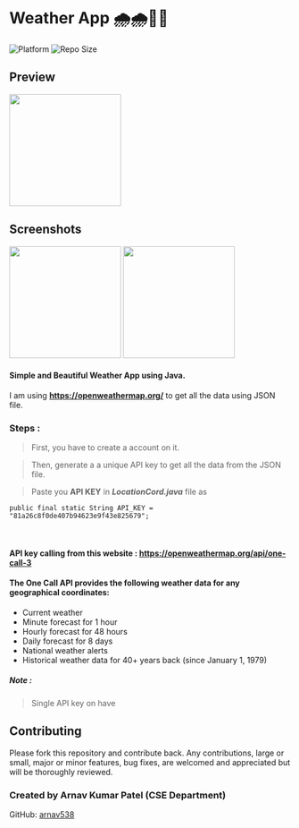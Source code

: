 # Weather App 🌧️🌧️💙💙

![Platform](https://img.shields.io/badge/platform-Android-brightgreen.svg?color=00ADB5&style=for-the-badge)
![Repo Size](https://img.shields.io/github/repo-size/dev-aniketj/Weather-App?color=00ADB5&style=for-the-badge)

## Preview

<img src="https://github.com/dev-aniketj/Weather-App/blob/master/SS/gif1.gif" width="200"/>

## Screenshots

<p float="left">
	<img src="https://github.com/dev-aniketj/Weather-App/blob/master/SS/image1.jpg" width="200"/>
	<img src="https://github.com/dev-aniketj/Weather-App/blob/master/SS/image2.jpg" width="200"/>
</p>


#### Simple and Beautiful Weather App using Java.

I am using **https://openweathermap.org/** to get all the data using JSON file.

### Steps :

> First, you have to create a account on it.

> Then, generate a a unique API key to get all the data from the JSON file.

> Paste you **API KEY** in **_LocationCord.java_** file as

```
public final static String API_KEY = "81a26c8f0de407b94623e9f43e825679";
```

<br/>

#### API key calling from this website : **https://openweathermap.org/api/one-call-3**

#### The One Call API provides the following weather data for any geographical coordinates:

- Current weather
- Minute forecast for 1 hour
- Hourly forecast for 48 hours
- Daily forecast for 8 days
- National weather alerts
- Historical weather data for 40+ years back (since January 1, 1979)

##### Note :

> Single API key on have

## Contributing

Please fork this repository and contribute back. Any contributions, large or small, major or minor features, bug fixes, are welcomed and appreciated but will be thoroughly reviewed.

### Created by Arnav Kumar Patel (CSE Department)
GitHub: [arnav538](https://github.com/arnav538)
